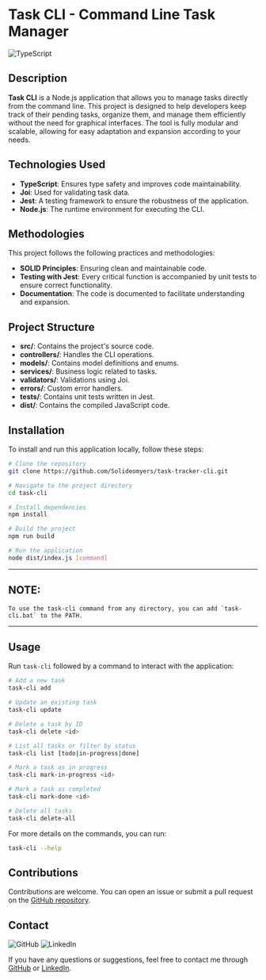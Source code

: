 # Task CLI - Command Line Task Manager

![TypeScript](https://img.shields.io/badge/TypeScript-007ACC?style=for-the-badge&logo=typescript&logoColor=white)

## Description

**Task CLI** is a Node.js application that allows you to manage tasks directly from the command line. This project is designed to help developers keep track of their pending tasks, organize them, and manage them efficiently without the need for graphical interfaces. The tool is fully modular and scalable, allowing for easy adaptation and expansion according to your needs.

## Technologies Used

- **TypeScript**: Ensures type safety and improves code maintainability.
- **Joi**: Used for validating task data.
- **Jest**: A testing framework to ensure the robustness of the application.
- **Node.js**: The runtime environment for executing the CLI.

## Methodologies

This project follows the following practices and methodologies:

- **SOLID Principles**: Ensuring clean and maintainable code.
- **Testing with Jest**: Every critical function is accompanied by unit tests to ensure correct functionality.
- **Documentation**: The code is documented to facilitate understanding and expansion.

## Project Structure

- **src/**: Contains the project's source code.
- **controllers/**: Handles the CLI operations.
- **models/**: Contains model definitions and enums.
- **services/**: Business logic related to tasks.
- **validators/**: Validations using Joi.
- **errors/**: Custom error handlers.
- **tests/**: Contains unit tests written in Jest.
- **dist/**: Contains the compiled JavaScript code.

## Installation

To install and run this application locally, follow these steps:

```bash
# Clone the repository
git clone https://github.com/Solideomyers/task-tracker-cli.git

# Navigate to the project directory
cd task-cli

# Install dependencies
npm install

# Build the project
npm run build

# Run the application
node dist/index.js [command]
```

---

## NOTE:

    To use the task-cli command from any directory, you can add `task-cli.bat` to the PATH.

---

## Usage

Run `task-cli` followed by a command to interact with the application:

```bash
# Add a new task
task-cli add

# Update an existing task
task-cli update

# Delete a task by ID
task-cli delete <id>

# List all tasks or filter by status
task-cli list [todo|in-progress|done]

# Mark a task as in progress
task-cli mark-in-progress <id>

# Mark a task as completed
task-cli mark-done <id>

# Delete all tasks
task-cli delete-all
```

For more details on the commands, you can run:

```bash
task-cli --help
```

## Contributions

Contributions are welcome. You can open an issue or submit a pull request on the [GitHub repository](https://github.com/Solideomyers/task-tracker-cli.git).

## Contact

![GitHub](https://img.shields.io/badge/GitHub-solideomyers-181717?style=for-the-badge&logo=github)
![LinkedIn](https://img.shields.io/badge/LinkedIn-franciscomyers-0A66C2?style=for-the-badge&logo=linkedin&logoColor=white)

If you have any questions or suggestions, feel free to contact me through [GitHub](https://github.com/solideomyers) or [LinkedIn](https://www.linkedin.com/in/franciscomyers/).
